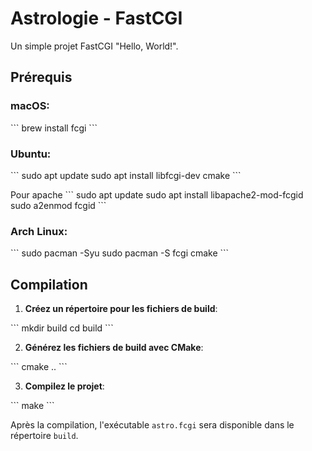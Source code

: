 # Astrologie - FastCGI

Un simple projet FastCGI "Hello, World!".

## Prérequis

### macOS:

\```
brew install fcgi
\```

### Ubuntu:

\```
sudo apt update
sudo apt install libfcgi-dev cmake
\```

Pour apache
\```
sudo apt update
sudo apt install libapache2-mod-fcgid
sudo a2enmod fcgid
\```

### Arch Linux:

\```
sudo pacman -Syu
sudo pacman -S fcgi cmake
\```

## Compilation

1. **Créez un répertoire pour les fichiers de build**:
   
\```
mkdir build
cd build
\```

2. **Générez les fichiers de build avec CMake**:

\```
cmake ..
\```

3. **Compilez le projet**:

\```
make
\```

Après la compilation, l'exécutable `astro.fcgi` sera disponible dans le répertoire `build`.
